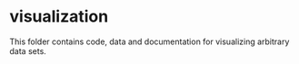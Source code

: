 # visualization
This folder contains code, data and documentation for visualizing arbitrary data sets.
